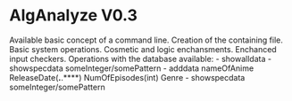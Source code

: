 # AlgAnalyze V0.3
Available basic concept of a command line.
Creation of the containing file.
Basic system operations.
Cosmetic and logic enchansments.
Enchanced input checkers.
Operations with the database available:
	- showalldata
	- showspecdata someInteger/somePattern
	- adddata nameOfAnime ReleaseDate(**.**.****) NumOfEpisodes(int) Genre
	- showspecdata someInteger/somePattern 

